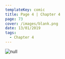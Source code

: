 ```yaml
---
templateKey: comic
title: Page 4 | Chapter 4
page: 73
cover: /images/blank.png
date: 13/01/2019
tags:
  - Chapter 4
---
```

![null](/images/0073-4-4.png)
